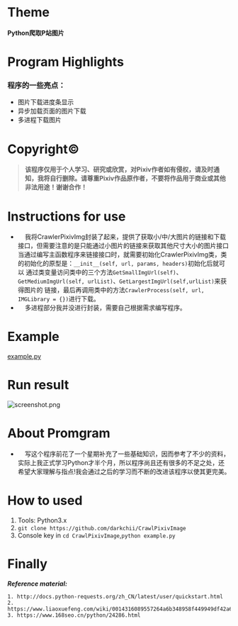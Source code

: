 # Theme
**Python爬取P站图片**

# Program Highlights
### 程序的一些亮点：
* 图片下载进度条显示
* 异步加载页面的图片下载
* 多进程下载图片

# Copyright&copy;
> **该程序仅用于个人学习、研究或欣赏，对Pixiv作者如有侵权，请及时通知，我将自行删除。请尊重Pixiv作品原作者，不要将作品用于商业或其他非法用途！谢谢合作！**

# Instructions for use
* &nbsp;&nbsp;&nbsp;&nbsp;我将CrawlerPixivImg封装了起来，提供了获取小/中/大图片的链接和下载接口，但需要注意的是只能通过小图片的链接来获取其他尺寸大小的图片接口当通过编写主函数程序来链接接口时，就需要初始化CrawlerPixivImg类，类的初始化的原型是：`__init__(self, url, params, headers)`初始化后就可以 通过类变量访问类中的三个方法`GetSmallImgUrl(self)`、`GetMediumImgUrl(self, urlList)`、`GetLargestImgUrl(self,urlList)`来获得图片的 链接，最后再调用类中的方法`CrawlerProcess(self, url, IMGLibrary = {})`进行下载。  
* &nbsp;&nbsp;&nbsp;&nbsp;多进程部分我并没进行封装，需要自己根据需求编写程序。

# Example
[example.py](https://github.com/darkchii/CrawlPixivImage/blob/master/CrawlPixivImage/example.py)

# Run result
![screenshot.png](https://github.com/darkchii/CrawlPixivImage/blob/master/CrawlPixivImage/Pixiv_Img/screenshot.png)

# About Promgram
+ &nbsp;&nbsp;&nbsp;&nbsp;写这个程序前花了一个星期补充了一些基础知识，因而参考了不少的资料，实际上我正式学习Python才半个月，所以程序尚且还有很多的不足之处，还希望大家理解与指点!我会通过之后的学习而不断的改进该程序以使其更完美。

# How to used
1. Tools: Python3.x
2. `git clone https://github.com/darkchii/CrawlPixivImage`
3. Console key in `cd CrawlPixivImage`,`python example.py`

# Finally
***Reference material:***
```
1. http://docs.python-requests.org/zh_CN/latest/user/quickstart.html
2. https://www.liaoxuefeng.com/wiki/0014316089557264a6b348958f449949df42a6d3a2e542c000/001431927781401bb47ccf187b24c3b955157bb12c5882d000
3. https://www.168seo.cn/python/24286.html
```

